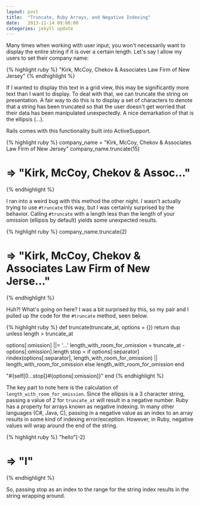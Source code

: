 ```yaml
---
layout: post
title:  "Truncate, Ruby Arrays, and Negative Indexing"
date:   2013-11-14 09:00:00
categories: jekyll update
---
```


Many times when working with user input, you won't necessarily want to display the entire string if it is over a certain length. Let's say I allow my users to set their company name:

{% highlight ruby %}
"Kirk, McCoy, Chekov & Associates Law Firm of New Jersey"
{% endhighlight %}

If I wanted to display this text in a grid view, this may be significantly more text than I want to display. To deal with that, we can truncate the string on presentation. A fair way to do this is to display a set of characters to denote that a string has been truncated so that the user doesn't get worried that their data has been manipulated unexpectedly. A nice demarkation of that is the ellipsis (…). 

Rails comes with this functionality built into ActiveSupport.

{% highlight ruby %}
company_name = "Kirk, McCoy, Chekov & Associates Law Firm of New Jersey"
company_name.truncate(15) 
# => "Kirk, McCoy, Chekov & Assoc..."
{% endhighlight %}

I ran into a weird bug with this method the other night. I wasn't actually trying to use `#truncate` this way, but I was certainly surprised by the behavior. Calling `#truncate` with a length less than the length of your omission (ellipsis by default) yields some unexpected results.

{% highlight ruby %}
company_name.truncate(2) 
# => "Kirk, McCoy, Chekov & Associates Law Firm of New Jerse..."
{% endhighlight %}

Huh?! What's going on here? I was a bit surprised by this, so my pair and I pulled up the code for the `#truncate` method, seen below.

{% highlight ruby %}
def truncate(truncate_at, options = {})
  return dup unless length > truncate_at

  options[:omission] ||= '...'
  length_with_room_for_omission = truncate_at - options[:omission].length
  stop = if options[:separator]
    rindex(options[:separator], length_with_room_for_omission) || length_with_room_for_omission
  else
    length_with_room_for_omission
  end

  "#{self[0...stop]}#{options[:omission]}"
end
{% endhighlight %}

The key part to note here is the calculation of `length_with_room_for_omission`. Since the ellipsis is a 3 character string, passing a value of 2 for `truncate_at` will result in a negative number. Ruby has a property for arrays known as negative indexing. In many other languages (C#, Java, C), passing in a negative value as an index to an array results in some kind of indexing error/exception. However, in Ruby, negative values will wrap around the end of the string. 

{% highlight ruby %}
"hello"[-2]
# => "l"
{% endhighlight %}

So, passing stop as an index to the range for the string index results in the string wrapping around. 
